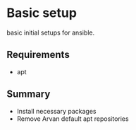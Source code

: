 # Basic setup

basic initial setups for ansible.

## Requirements

- apt

## Summary

- Install necessary packages
- Remove Arvan default apt repositories
